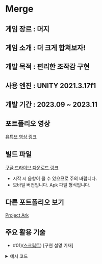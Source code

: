Merge
===


게임 장르 : 머지
---

게임 소개 : 
더 크게 합쳐보자!
---


개발 목적 : 편리한 조작감 구현
---

사용 엔진 : UNITY 2021.3.17f1
---


개발 기간 : 2023.09 ~ 2023.11
---


포트폴리오 영상
---
[유튜브 영상 링크](링크예정)


빌드 파일
---
[구글 드라이브 다운로드 링크](https://drive.google.com/file/d/1JRSGiZR3P5XjKuaMydYr0ob5zu1n1pqp/view?usp=drive_link)

* 시작 시 음향이 클 수 있으므로 주의 바랍니다.
* 모바일 버전입니다. Apk 파일 형식입니다.

다른 포트폴리오 보기
---
[Project Ark](https://github.com/Nocha13/Ark_2DPortfolio.git)

주요 활용 기술
---
* #01)([스크립트](기재예정)) [구현 설명 기재]
<details>
<summary>예시 코드</summary>
  
```csharp
public void 함수 이름()
{
    
}
```

</details>
